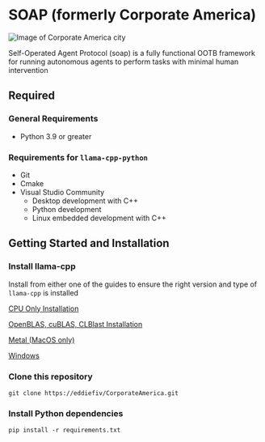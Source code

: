 # SOAP (formerly Corporate America)

![Image of Corporate America city](https://i.imgur.com/mJsrg0y.png)

Self-Operated Agent Protocol (soap) is a fully functional OOTB framework for running autonomous agents to perform tasks with minimal human intervention
## Required

### General Requirements
- Python 3.9 or greater
### Requirements for `llama-cpp-python`
- Git
- Cmake
- Visual Studio Community
    - Desktop development with C++
    - Python development
    - Linux embedded development with C++
## Getting Started and Installation

### Install llama-cpp

Install from either one of the guides to ensure the right version and type of `llama-cpp` is installed

[CPU Only Installation](https://python.langchain.com/docs/integrations/llms/llamacpp#cpu-only-installation)

[OpenBLAS, cuBLAS, CLBlast Installation](https://python.langchain.com/docs/integrations/llms/llamacpp#installation-with-openblas-cublas-clblast)

[Metal (MacOS only)](https://python.langchain.com/docs/integrations/llms/llamacpp#installation-with-metal)

[Windows](https://python.langchain.com/docs/integrations/llms/llamacpp#installation-with-windows)

### Clone this repository

```shell
git clone https://eddiefiv/CorporateAmerica.git
```

### Install Python dependencies
```shell
pip install -r requirements.txt
```
